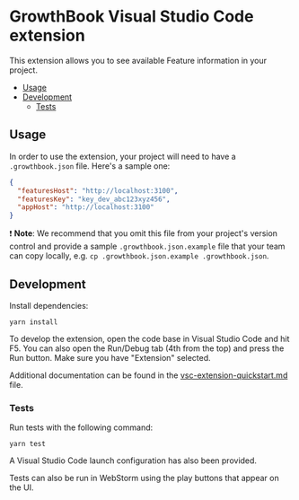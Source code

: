 # GrowthBook Visual Studio Code extension

This extension allows you to see available Feature information in your project.

- [Usage](#usage)
- [Development](#development)
  - [Tests](#tests)

## Usage

In order to use the extension, your project will need to have a `.growthbook.json` file. Here's a sample one:

```json
{
  "featuresHost": "http://localhost:3100",
  "featuresKey": "key_dev_abc123xyz456",
  "appHost": "http://localhost:3100"  
}
```

❗️ **Note**: We recommend that you omit this file from your project's version control and provide a sample `.growthbook.json.example` file that your team can copy locally, e.g. `cp .growthbook.json.example .growthbook.json`.


## Development

Install dependencies:

```
yarn install
```

To develop the extension, open the code base in Visual Studio Code and hit F5. You can also open the Run/Debug tab (4th from the top) and press the Run button. Make sure you have "Extension" selected.

Additional documentation can be found in the [vsc-extension-quickstart.md](vsc-extension-quickstart.md) file.


### Tests

Run tests with the following command:

```
yarn test
```

A Visual Studio Code launch configuration has also been provided.

Tests can also be run in WebStorm using the play buttons that appear on the UI.